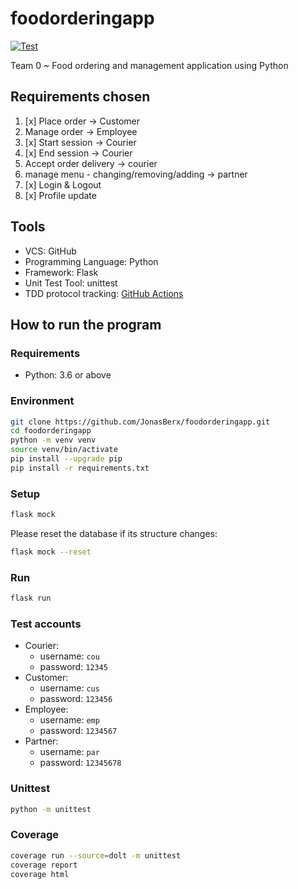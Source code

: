 # foodorderingapp

[![Test](https://github.com/JonasBerx/foodorderingapp/actions/workflows/python-test.yml/badge.svg)](https://github.com/JonasBerx/foodorderingapp/actions/workflows/python-test.yml)

Team 0 ~ Food ordering and management application using Python

## Requirements chosen

1. [x] Place order -> Customer
2. Manage order -> Employee
3. [x] Start session -> Courier
4. [x] End session -> Courier
5. Accept order delivery -> courier
6. manage menu - changing/removing/adding -> partner
7. [x] Login & Logout 
8. [x] Profile update

## Tools

- VCS: GitHub
- Programming Language: Python
- Framework: Flask
- Unit Test Tool: unittest
- TDD protocol tracking: [GitHub Actions](https://github.com/JonasBerx/foodorderingapp/actions/workflows/python-test.yml)

## How to run the program

### Requirements

- Python: 3.6 or above

### Environment

```bash
git clone https://github.com/JonasBerx/foodorderingapp.git
cd foodorderingapp
python -m venv venv
source venv/bin/activate
pip install --upgrade pip
pip install -r requirements.txt
```

### Setup

```bash
flask mock
```

Please reset the database if its structure changes:

```bash
flask mock --reset
```

### Run

```bash
flask run
```

### Test accounts

- Courier:
    - username: `cou`
    - password: `12345`
- Customer:
    - username: `cus`
    - password: `123456`
- Employee:
    - username: `emp`
    - password: `1234567`
- Partner:
    - username: `par`
    - password: `12345678`


### Unittest 

```bash
python -m unittest
```

### Coverage 

```bash
coverage run --source=dolt -m unittest
coverage report
coverage html
```
